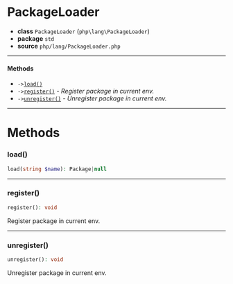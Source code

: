 # PackageLoader

- **class** `PackageLoader` (`php\lang\PackageLoader`)
- **package** `std`
- **source** `php/lang/PackageLoader.php`

---

#### Methods

- `->`[`load()`](#method-load)
- `->`[`register()`](#method-register) - _Register package in current env._
- `->`[`unregister()`](#method-unregister) - _Unregister package in current env._

---
# Methods

<a name="method-load"></a>

### load()
```php
load(string $name): Package|null
```

---

<a name="method-register"></a>

### register()
```php
register(): void
```
Register package in current env.

---

<a name="method-unregister"></a>

### unregister()
```php
unregister(): void
```
Unregister package in current env.